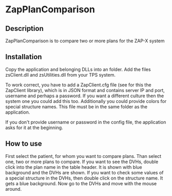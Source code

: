 ﻿# ZapPlanComparison

## Description
ZapPlanComparison is to compare two or more plans for the ZAP-X system

## Installation
Copy the application and belonging DLLs into an folder. Add the files zsClient.dll
and zsUtilities.dll from your TPS system.

To work correct, you have to add a ZapClient.cfg file (see for this the ZapClient 
library), which is in JSON format and contains server IP and port, username and 
perhaps a password. If you want a different culture then the system one you could 
add this too. Additionally you could provide colors for special structure names. 
This file must be in the same folder as the application.

If you don't provide username or password in the config file, the application
asks for it at the beginning.

## How to use
First select the patient, for whom you want to compare plans. Than select one, 
two or more plans to compare. If you want to see the DVHs, double click into the 
plan name in the table header. It is shown with blue background and the DVHs are
shown. If you want to check some values of a special structure in the DVHs, then
double click on the structure name. It gets a blue background. Now go to the DVHs 
and move with the mouse around.
